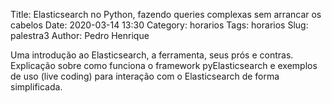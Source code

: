 Title: Elasticsearch no Python, fazendo queries complexas sem arrancar os cabelos
Date: 2020-03-14 13:30
Category: horarios
Tags: horarios
Slug: palestra3
Author: Pedro Henrique

Uma introdução ao Elasticsearch, a ferramenta, seus prós e contras. Explicação sobre como funciona o framework pyElasticsearch e exemplos de uso (live coding) para interação com o Elasticsearch de forma simplificada.